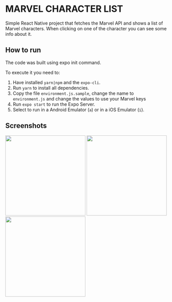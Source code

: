 # MARVEL CHARACTER LIST

Simple React Native project that fetches the Marvel API and shows a list of Marvel characters.
When clicking on one of the character you can see some info about it.

## How to run

The code was built using expo init command.

To execute it you need to:

1. Have installed `yarn|npm` and the `expo-cli`.
2. Run `yarn` to install all dependencies.
3. Copy the file `environment.js.sample`, change the name to `environment.js` and change the values to use your Marvel keys
4. Run `expo start` to run the Expo Server.
5. Select to run in a Android Emulator (`a`) or in a iOS Emulator (`i`).

## Screenshots

<img src="https://user-images.githubusercontent.com/959629/69541822-e028b100-0f68-11ea-9d49-01e4fcfead4d.png" width="250"> <img src="https://user-images.githubusercontent.com/959629/69541832-e4ed6500-0f68-11ea-9c35-9a9e140db654.png" width="250"> <img src="https://user-images.githubusercontent.com/959629/69541844-e880ec00-0f68-11ea-9da9-7024b481554b.png" width="250">
